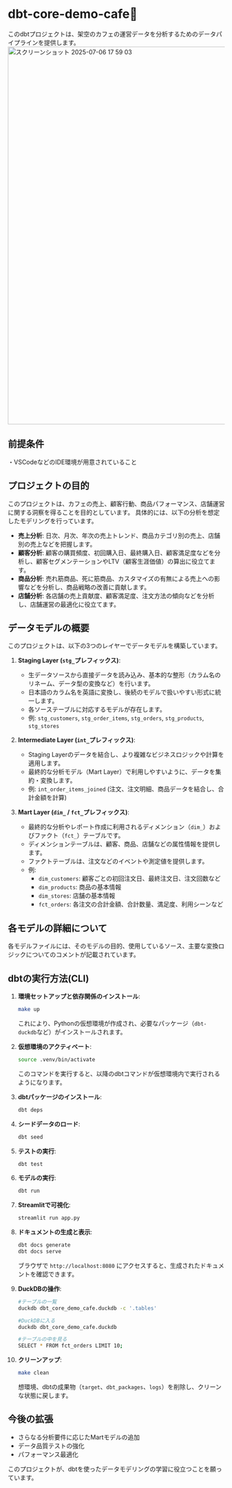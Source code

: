 # dbt-core-demo-cafe🥷

このdbtプロジェクトは、架空のカフェの運営データを分析するためのデータパイプラインを提供します。
<img width="878" alt="スクリーンショット 2025-07-06 17 59 03" src="https://github.com/user-attachments/assets/54404022-df87-4017-be50-9615f0ff4d28" />

## 前提条件

・VSCodeなどのIDE環境が用意されていること

## プロジェクトの目的

このプロジェクトは、カフェの売上、顧客行動、商品パフォーマンス、店舗運営に関する洞察を得ることを目的としています。
具体的には、以下の分析を想定したモデリングを行っています。

- **売上分析**: 日次、月次、年次の売上トレンド、商品カテゴリ別の売上、店舗別の売上などを把握します。
- **顧客分析**: 顧客の購買頻度、初回購入日、最終購入日、顧客満足度などを分析し、顧客セグメンテーションやLTV（顧客生涯価値）の算出に役立てます。
- **商品分析**: 売れ筋商品、死に筋商品、カスタマイズの有無による売上への影響などを分析し、商品戦略の改善に貢献します。
- **店舗分析**: 各店舗の売上貢献度、顧客満足度、注文方法の傾向などを分析し、店舗運営の最適化に役立てます。

## データモデルの概要

このプロジェクトは、以下の3つのレイヤーでデータモデルを構築しています。

1.  **Staging Layer (`stg_`プレフィックス)**:
    - 生データソースから直接データを読み込み、基本的な整形（カラム名のリネーム、データ型の変換など）を行います。
    - 日本語のカラム名を英語に変換し、後続のモデルで扱いやすい形式に統一します。
    - 各ソーステーブルに対応するモデルが存在します。
    - 例: `stg_customers`, `stg_order_items`, `stg_orders`, `stg_products`, `stg_stores`

2.  **Intermediate Layer (`int_`プレフィックス)**:
    - Staging Layerのデータを結合し、より複雑なビジネスロジックや計算を適用します。
    - 最終的な分析モデル（Mart Layer）で利用しやすいように、データを集約・変換します。
    - 例: `int_order_items_joined` (注文、注文明細、商品データを結合し、合計金額を計算)

3.  **Mart Layer (`dim_` / `fct_`プレフィックス)**:
    - 最終的な分析やレポート作成に利用されるディメンション（`dim_`）およびファクト（`fct_`）テーブルです。
    - ディメンションテーブルは、顧客、商品、店舗などの属性情報を提供します。
    - ファクトテーブルは、注文などのイベントや測定値を提供します。
    - 例:
        - `dim_customers`: 顧客ごとの初回注文日、最終注文日、注文回数など
        - `dim_products`: 商品の基本情報
        - `dim_stores`: 店舗の基本情報
        - `fct_orders`: 各注文の合計金額、合計数量、満足度、利用シーンなど

## 各モデルの詳細について

各モデルファイルには、そのモデルの目的、使用しているソース、主要な変換ロジックについてのコメントが記載されています。

## dbtの実行方法(CLI)

1.  **環境セットアップと依存関係のインストール**:
    ```bash
    make up
    ```
    これにより、Pythonの仮想環境が作成され、必要なパッケージ（`dbt-duckdb`など）がインストールされます。

2.  **仮想環境のアクティベート**:
    ```bash
    source .venv/bin/activate
    ```
    このコマンドを実行すると、以降のdbtコマンドが仮想環境内で実行されるようになります。

3.  **dbtパッケージのインストール**:
    ```bash
    dbt deps
    ```

4.  **シードデータのロード**:
    ```bash
    dbt seed
    ```
5.  **テストの実行**:
    ```bash
    dbt test
    ```

6.  **モデルの実行**:
    ```bash
    dbt run
    ```
7.  **Streamlitで可視化**:
    ```bash
    streamlit run app.py
    ```

8.  **ドキュメントの生成と表示**:
    ```bash
    dbt docs generate
    dbt docs serve
    ```
    ブラウザで `http://localhost:8080` にアクセスすると、生成されたドキュメントを確認できます。

10.  **DuckDBの操作**:
     ```bash
     #テーブルの一覧
     duckdb dbt_core_demo_cafe.duckdb -c '.tables'

     #DuckDBに入る
     duckdb dbt_core_demo_cafe.duckdb
     
     #テーブルの中を見る
     SELECT * FROM fct_orders LIMIT 10;
     ```

11.  **クリーンアップ**:
     ```bash
     make clean
     ```
     想環境、dbtの成果物（`target`、`dbt_packages`、`logs`）を削除し、クリーンな状態に戻します。

## 今後の拡張

- さらなる分析要件に応じたMartモデルの追加
- データ品質テストの強化
- パフォーマンス最適化

このプロジェクトが、dbtを使ったデータモデリングの学習に役立つことを願っています。
